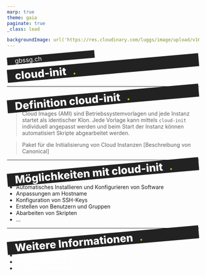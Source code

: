 ```yaml
---
marp: true
theme: gaia
paginate: true
_class: lead

backgroundImage: url('https://res.cloudinary.com/luggs/image/upload/v1634832661/GBS/bg1.png')
---
```


<!-- _backgroundImage: url('https://res.cloudinary.com/luggs/image/upload/v1622877578/GBS/gbs.jpg') 
_color: black;

_footer: ""
_paginate: false
-->

<style scoped>
h1 {
    background-color: #222;
    margin: 0;
    padding: 0 10px 0 20px;
    font-weight: 800;
    transform: rotate(-5deg);
    color: #fff;
    text-align: left;
}

h1::after {
    font-family: Arial, Helvetica, sans-serif;
    bottom: 0;
    color: #CCCC00;
    content: '.';
    position: absolute;
    margin-left: 25px;
    transform: translate(-100%, 0);
}

h3 {
    background-color: #222;
    margin: 0;
    padding: 0 10px 0 20px;
    font-weight: 400;
    transform: rotate(-5deg);
    color: #fff;
    text-align: left;
    width: 200px;
}

a {
    color: #fff;
    text-decoration: none;
}


</style>

### gbssg.ch

# cloud-init

<br> 






---

# Definition cloud-init 

> Cloud Images (AMI) sind Betriebssystemvorlagen und jede Instanz startet als identischer Klon. Jede Vorlage kann mittels `cloud-init` individuell angepasst werden und beim Start der Instanz können automatisiert Skripte abgearbeitet werden.

> Paket für die Initialisierung von Cloud Instanzen [Beschreibung von Canonical]

---
# Möglichkeiten mit cloud-init

- Automatisches Installieren und Konfigurieren von Software
- Anpassungen am Hostname
- Konfiguration von SSH-Keys
- Erstellen von Benutzern und Gruppen
- Abarbeiten von Skripten
- ...


---

# Weitere Informationen

- [Informationen cloud-init von IONOS](https://www.ionos.de/hilfe/server-cloud-infrastructure/serveradministration/serverkonfiguration-mit-cloud-init-allgemeine-informationen/)
- [Warum ist cloud-init so cool](https://contabo.com/blog/de/was-ist-cloud-init/)
- [cloud-init Dokumentation](https://cloudinit.readthedocs.io/en/latest/)





